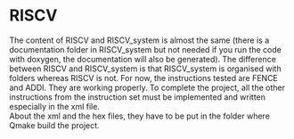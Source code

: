 # RISCV
The content of RISCV and RISCV_system is almost the same (there is a documentation folder in RISCV_system but not needed if you run the code with doxygen, the documentation will also be generated). 
The difference between RISCV and RISCV_system is that RISCV_system is organised with folders whereas RISCV is not.
For now, the instructions tested are FENCE and ADDI. They are working properly. To complete the project, all the other instructions from the instruction set must be implemented and written especially in the xml file.  
About the xml and the hex files, they have to be put in the folder where Qmake build the project.
